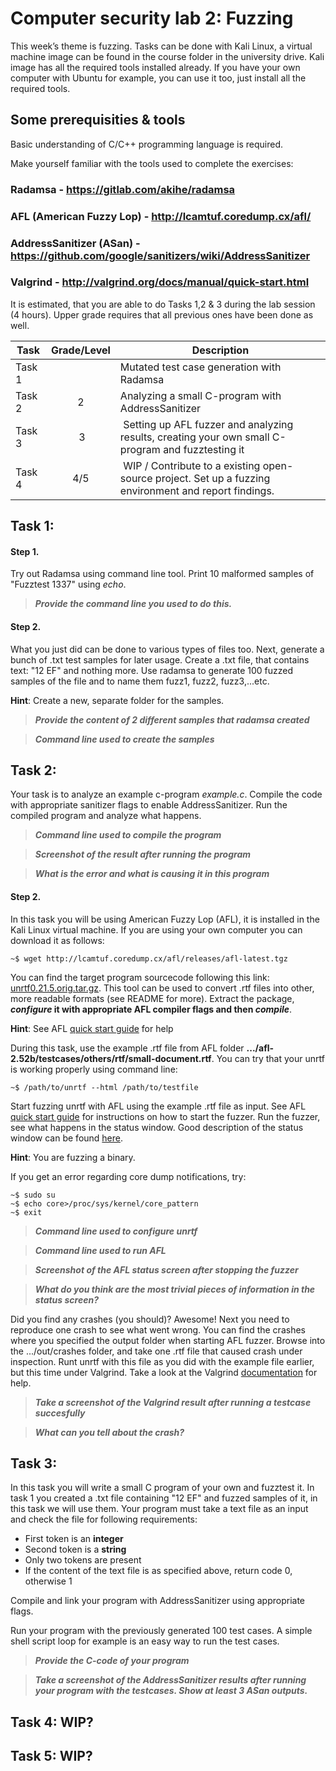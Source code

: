 # **Computer security lab 2: Fuzzing**
This week’s theme is fuzzing. Tasks can be done with Kali Linux, a virtual machine image can be found in the course folder in the university drive. Kali image has all the required tools installed already. If you have your own computer with Ubuntu for example, you can use it too, just install all the required tools.
 
## Some prerequisities & tools
Basic understanding of C/C++ programming language is required.

Make yourself familiar with the tools used to complete the exercises:

### **Radamsa** - https://gitlab.com/akihe/radamsa

### **AFL** (American Fuzzy Lop) - http://lcamtuf.coredump.cx/afl/

### **AddressSanitizer** (ASan) - https://github.com/google/sanitizers/wiki/AddressSanitizer

### **Valgrind** - http://valgrind.org/docs/manual/quick-start.html

It is estimated, that you are able to do Tasks 1,2 & 3 during the lab session (4 hours). Upper grade requires that all previous ones have been done as well.

Task|Grade/Level|Description|
----|:---:|-----------|
Task 1 |   | Mutated test case generation with Radamsa
Task 2 | 2 | Analyzing a small C-program with AddressSanitizer
Task 3 | 3 | Setting up AFL fuzzer and analyzing results, creating your own small C-program and fuzztesting it
Task 4 | 4/5 | WIP / Contribute to a existing open-source project. Set up a fuzzing environment and report findings.


## Task 1:
#### Step 1.
Try out Radamsa using command line tool. Print 10 malformed samples of "Fuzztest 1337" using _echo_. 
>***Provide the command line you used to do this.***

#### Step 2.
 What you just did can be done to various types of files too. Next, generate a bunch of .txt test samples for later usage. Create a .txt file, that contains text: "12 EF" and nothing more. Use radamsa to generate 100 fuzzed samples of the file and to name them fuzz1, fuzz2, fuzz3,...etc.

 __Hint__: Create a new, separate folder for the samples.

>***Provide the content of 2 different samples that radamsa created***

>***Command line used to create the samples***

## Task 2:
Your task is to analyze an example c-program *example.c*. Compile the code with appropriate sanitizer flags to enable AddressSanitizer. Run the compiled program and analyze what happens.

>***Command line used to compile the program***

>***Screenshot of the result after running the program***

>***What is the error and what is causing it in this program***

#### Step 2.

In this task you will be using American Fuzzy Lop (AFL), it is installed in the Kali Linux virtual machine. If you are using your own computer you can download it as follows:
```
~$ wget http://lcamtuf.coredump.cx/afl/releases/afl-latest.tgz
```
You can find the target program sourcecode following this link: [unrtf0.21.5.orig.tar.gz](http://http.debian.net/debian/pool/main/u/unrtf/unrtf_0.21.5.orig.tar.gz). This tool can be used to convert .rtf files into other, more readable formats (see README for more). Extract the package, **_configure_ it with appropriate AFL compiler flags and then _compile_**.

__Hint__: See AFL [quick start guide](http://lcamtuf.coredump.cx/afl/README.txt) for help

During this task, use the example .rtf file from AFL folder **.../afl-2.52b/testcases/others/rtf/small-document.rtf**. You can try that your unrtf is working properly using command line:
```
~$ /path/to/unrtf --html /path/to/testfile
```
Start fuzzing unrtf with AFL using the example .rtf file as input. See AFL [quick start guide](http://lcamtuf.coredump.cx/afl/README.txt) for instructions on how to start the fuzzer. Run the fuzzer, see what happens in the status window. Good description of the status window can be found [here](http://lcamtuf.coredump.cx/afl/status_screen.txt).

__Hint__: You are fuzzing a binary.

If you get an error regarding core dump notifications, try:
```
~$ sudo su
~$ echo core>/proc/sys/kernel/core_pattern
~$ exit
```
>***Command line used to configure unrtf***

>***Command line used to run AFL***

>***Screenshot of the AFL status screen after stopping the fuzzer***

>***What do you think are the most trivial pieces of information in the status screen?***

Did you find any crashes (you should)? Awesome! Next you need to reproduce one crash to see what went wrong. You can find the crashes where you specified the output folder when starting AFL fuzzer. Browse into the .../out/crashes folder, and take one .rtf file that caused crash under inspection. Runt unrtf with this file as you did with the example file earlier, but this time under Valgrind. Take a look at the Valgrind [documentation](http://valgrind.org/docs/manual/quick-start.html) for help.

>***Take a screenshot of the Valgrind result after running a testcase succesfully***

>***What can you tell about the crash?***

## Task 3:

In this task you will write a small C program of your own and fuzztest it. In task 1 you created a .txt file containing "12 EF" and fuzzed samples of it, in this task we will use them. Your program must take a text file as an input and check the file for following requirements:
- First token is an **integer**
- Second token is a **string**
- Only two tokens are present
- If the content of the text file is as specified above, return code 0, otherwise 1

Compile and link your program with AddressSanitizer using appropriate flags.

Run your program with the previously generated 100 test cases. A simple shell script loop for example is an easy way to run the test cases.

>***Provide the C-code of your program***

>***Take a screenshot of the AddressSanitizer results after running your program with the testcases. Show at least 3 ASan outputs.***


## Task 4: WIP?
## Task 5: WIP?